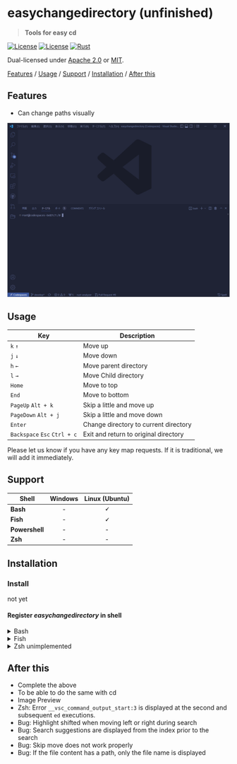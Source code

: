 # easychangedirectory (unfinished)

> **Tools for easy cd**

[![License](https://img.shields.io/badge/license-Apache%202.0-blue?style=flat-square)](LICENSE-APACHE)
[![License](https://img.shields.io/badge/license-MIT-blue?style=flat-square)](LICENSE-MIT)
[![Rust](https://github.com/shsyss/easychangedirectory/actions/workflows/rust.yml/badge.svg)](https://github.com/shsyss/easychangedirectory/actions/workflows/rust.yml)

Dual-licensed under [Apache 2.0](LICENSE-APACHE) or [MIT](LICENSE-MIT).

[Features](#features) / [Usage](#usage) / [Support](#support) / [Installation](#installation) / [After this](#after-this)

## Features

- Can change paths visually

![demo](./assets/demo.gif)

## Usage

| Key                          | Description                           |
| ---------------------------- | ------------------------------------- |
| `k` `↑`                      | Move up                               |
| `j` `↓`                      | Move down                             |
| `h` `←`                      | Move parent directory                 |
| `l` `→`                      | Move Child directory                  |
| `Home`                       | Move to top                           |
| `End`                        | Move to bottom                        |
| `PageUp` `Alt + k`           | Skip a little and move up             |
| `PageDown` `Alt + j`         | Skip a little and move down           |
| `Enter`                      | Change directory to current directory |
| `Backspace` `Esc` `Ctrl + c` | Exit and return to original directory |

Please let us know if you have any key map requests. If it is traditional, we will add it immediately.

## Support

| Shell          | Windows       | Linux (Ubuntu) |
| ---------------|:-------------:|:--------------:|
| **Bash**       | -             | **&#128504;**  |
| **Fish**       | -             | **&#128504;**  |
| **Powershell** | -             | -              |
| **Zsh**        | -             | -              |

## Installation

### Install
not yet

#### Register ***easychangedirectory*** in shell

<details>
<summary>Bash</summary>

Add to `~/.bashrc`. (Change as necessary)
```
eval "$(easychangedirectory --init bash)"
```
Run `. ~/.bashrc` as needed
</details>

<details>
<summary>Fish</summary>

Add to `~/.config/fish/config.fish`. (Change as necessary)
```
easychangedirectory --init fish | source
```
Run `. ~/.config/fish/config.fish` as needed
</details>

<details>
<summary>Zsh unimplemented</summary>

Add to `~/.zshrc`. (Change as necessary)
```
eval "$(easychangedirectory --init zsh)"
```
Run `. ~/.zshrc` as needed
</details>

## After this

- Complete the above
- To be able to do the same with cd
- Image Preview
- Zsh: Error `__vsc_command_output_start:3` is displayed at the second and subsequent `ed` executions.
- Bug: Highlight shifted when moving left or right during search
- Bug: Search suggestions are displayed from the index prior to the search
- Bug: Skip move does not work properly
- Bug: If the file content has a path, only the file name is displayed
